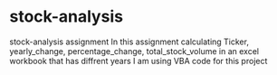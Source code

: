 # stock-analysis
stock-analysis assignment
In this assignment calculating Ticker, yearly_change, percentage_change, total_stock_volume in an excel workbook that has diffrent years
I am using VBA code for this project


